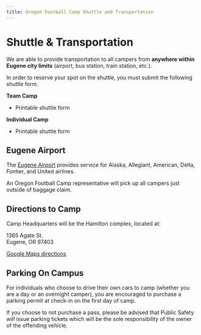 ```yaml
---
title: Oregon Football Camp Shuttle and Transportation
---
```


# Shuttle &amp; Transportation

We are able to provide transportation to all campers from __anywhere within
Eugene city limits__ (airport, bus station, train station, etc.).

In order to reserve your spot on the shuttle, you must submit the following
shuttle form.

__Team Camp__

* Printable shuttle form

__Individual Camp__

* Printable shuttle form

## Eugene Airport

The [Eugene Airport](http://flyeugene.com) provides service for Alaska,
Allegiant, American, Delta, Fontier, and United airlines.

An Oregon Football Camp representative will pick up all campers just outside of
baggage claim.

## Directions to Camp

Camp Headquarters will be the Hamilton complex, located at:

1365 Agate St.  
Eugene, OR 97403

[Google Maps directions](http://www.google.com/maps?f=q&hl=en&geocode=&q=university+of+oregon+hamilton&sll=44.045093,-123.069942&sspn=0.023043,0.038624&ie=UTF8&ll=44.044753,-123.069963&spn=0.023753,0.038624&z=15&iwloc=A)

## Parking On Campus

For individuals who choose to drive their own cars to camp (whether you are a
day or an overnight camper), you are encouraged to purchase a parking permit at
check-in on the first day of camp.

If you choose to not purchase a pass, please be advised that Public Safety
_will_ issue parking tickets which will be the sole responsibility of the
owner of the offending vehicle.
